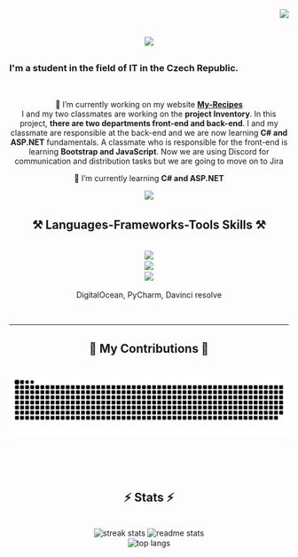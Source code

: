 <img align="right" src="https://visitor-badge.laobi.icu/badge?page_id=Ameereeddeen11.Ameereeddeen11" />

<h1 align="center">
    <img src="https://readme-typing-svg.herokuapp.com/?font=Righteous&size=35&center=true&vCenter=true&width=500&height=70&duration=4000&lines=Hi+There!+👋;+My+name+is+Amiriddin!;" />
</h1>

<h3>I'm a student in the field of IT in the Czech Republic.</h3>

<br/>

<div align="center">
  
🔭 I’m currently working on my website <a href="https://www.my-recipes.me/">**My-Recipes**</a><br/>
I and my two classmates are working on the **project Inventory**. In this project, **there are two departments front-end and back-end**.
I and my classmate are responsible at the back-end and we are now learning **C# and ASP.NET** fundamentals. A classmate who is responsible for the front-end is learning **Bootstrap and JavaScript**.
Now we are using Discord for communication and distribution tasks but we are going to move on to Jira

🌱 I’m currently learning **C# and ASP.NET**

</div>

<div align="center">
  <a href="mailto:amiriddin.abdullaev@gmail.com">
    <img src="https://img.shields.io/badge/Gmail-333333?style=for-the-badge&logo=gmail&logoColor=red" />
  </a>
</div>

<h2 align="center">⚒️ Languages-Frameworks-Tools Skills ⚒️</h2>
<br/>
<div align="center">
    <img src="https://skillicons.dev/icons?i=bootstrap,html,css,github,git,docker" /><br>
    <img src="https://skillicons.dev/icons?i=python,django,azure,aws"><br>
    <img src="https://skillicons.dev/icons?i=vscode,visualstudio,blender" /><br>
    <div>
        <p> DigitalOcean, PyCharm, Davinci resolve</p> 
    </div>
</div>

<br>
<hr>

<div align="center">
  <h2>🐍 My Contributions 🐍</h2>
  <br>
  <img alt="snake eating my contributions" src="https://raw.githubusercontent.com/Ameereeddeen11/Ameereeddeen11/output/github-contribution-grid-snake.svg" />
  
  <br/><br/><br/>
</div>

<h2 align="center">⚡ Stats ⚡</h2>
<br>
<div align=center>
  <img width=390 src="https://github-readme-streak-stats-salesp07.vercel.app/?user=ameereeddeen11&count_private=true&theme=react&border_radius=10" alt="streak stats"/>
  <img width=390 src="https://github-readme-stats-salesp07.vercel.app/api?username=ameereeddeen11&count_private=true&show_icons=true&theme=react&rank_icon=github&border_radius=10" alt="readme stats" />
  <br/>
    
  <img width=325 align="center" src="https://github-readme-stats-salesp07.vercel.app/api/top-langs/?username=ameereeddeen11&hide=HTML&langs_count=8&layout=compact&theme=react&border_radius=10&size_weight=0.5&count_weight=0.5&exclude_repo=github-readme-stats" alt="top langs" />
</div>

<!--
**Ameereeddeen11/Ameereeddeen11** is a ✨ _special_ ✨ repository because its `README.md` (this file) appears on your GitHub profile.

Here are some ideas to get you started:

- 🔭 I’m currently working on ...
- 🌱 I’m currently learning ...
- 👯 I’m looking to collaborate on ...
- 🤔 I’m looking for help with ...
- 💬 Ask me about ...
- 📫 How to reach me: ...
- 😄 Pronouns: ...
- ⚡ Fun fact: ...
-->
